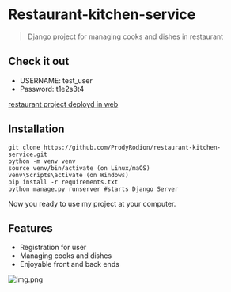 # Restaurant-kitchen-service
> Django project for managing cooks and dishes in restaurant 

## Check it out

* USERNAME: test_user
* Password: t1e2s3t4

[restaurant project deployd in web](https://restaurant-kitchen-service-1wze.onrender.com)


## Installation
```shell
git clone https://github.com/ProdyRodion/restaurant-kitchen-service.git
python -m venv venv
source venv/bin/activate (on Linux/maOS)
venv\Scripts\activate (on Windows)
pip install -r requirements.txt
python manage.py runserver #starts Django Server
```

Now you ready to use my project at your computer.


## Features

* Registration for user
* Managing cooks and dishes
* Enjoyable front and back ends

![img.png](img.png)
